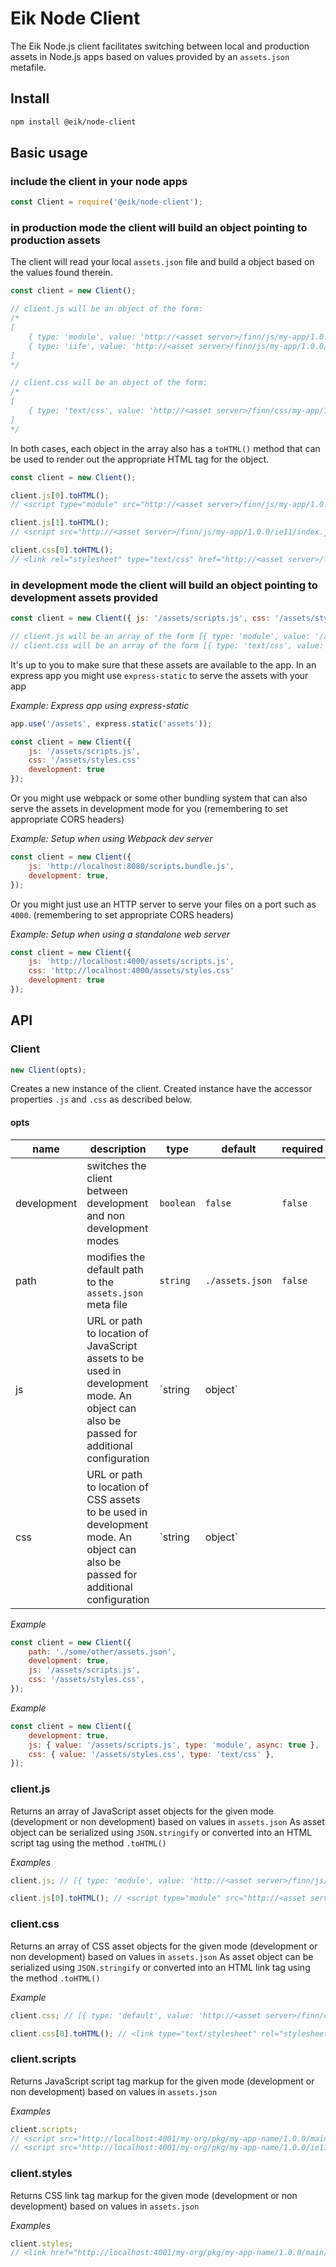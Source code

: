 # Eik Node Client

The Eik Node.js client facilitates switching between local and production assets in Node.js apps based on values
provided by an `assets.json` metafile.

## Install

```sh
npm install @eik/node-client
```

## Basic usage

### include the client in your node apps

```js
const Client = require('@eik/node-client');
```

### in production mode the client will build an object pointing to production assets

The client will read your local `assets.json` file and build a object based on the values found therein.

```js
const client = new Client();

// client.js will be an object of the form:
/* 
[
    { type: 'module', value: 'http://<asset server>/finn/js/my-app/1.0.0/main/index.js' },
    { type: 'iife', value: 'http://<asset server>/finn/js/my-app/1.0.0/ie11/index.js' },
]
*/

// client.css will be an object of the form:
/*
[
    { type: 'text/css', value: 'http://<asset server>/finn/css/my-app/1.0.0/index.css' }
]
*/
```

In both cases, each object in the array also has a `toHTML()` method that can be used to render out the appropriate HTML tag
for the object.

```js
const client = new Client();

client.js[0].toHTML();
// <script type="module" src="http://<asset server>/finn/js/my-app/1.0.0/main/index.js"><script>

client.js[1].toHTML();
// <script src="http://<asset server>/finn/js/my-app/1.0.0/ie11/index.js"><script>

client.css[0].toHTML();
// <link rel="stylesheet" type="text/css" href="http://<asset server>/finn/js/my-app/1.0.0/main/index.css">
```

### in development mode the client will build an object pointing to development assets provided

```js
const client = new Client({ js: '/assets/scripts.js', css: '/assets/styles.css' development: true });

// client.js will be an array of the form [{ type: 'module', value: '/assets/script.js' }]
// client.css will be an array of the form [{ type: 'text/css', value: '/assets/styles.css' }]
```

It's up to you to make sure that these assets are available to the app.
In an express app you might use `express-static` to serve the assets with your app

_Example: Express app using express-static_

```js
app.use('/assets', express.static('assets'));

const client = new Client({
    js: '/assets/scripts.js',
    css: '/assets/styles.css'
    development: true
});
```

Or you might use webpack or some other bundling system that can also serve the assets in development mode for you
(remembering to set appropriate CORS headers)

_Example: Setup when using Webpack dev server_

```js
const client = new Client({
    js: 'http://localhost:8080/scripts.bundle.js',
    development: true,
});
```

Or you might just use an HTTP server to serve your files on a port such as `4000`. (remembering to set appropriate CORS headers)

_Example: Setup when using a standalone web server_

```js
const client = new Client({
    js: 'http://localhost:4000/assets/scripts.js',
    css: 'http://localhost:4000/assets/styles.css'
    development: true
});
```

## API

### Client

```js
new Client(opts);
```

Creates a new instance of the client. Created instance have the accessor properties `.js` and `.css` as described below.

#### opts

| name        | description                                                                                                                            | type            | default         | required |
| ----------- | -------------------------------------------------------------------------------------------------------------------------------------- | --------------- | --------------- | -------- |
| development | switches the client between development and non development modes                                                                      | `boolean`       | `false`         | `false`  |
| path        | modifies the default path to the `assets.json` meta file                                                                               | `string`        | `./assets.json` | `false`  |
| js          | URL or path to location of JavaScript assets to be used in development mode. An object can also be passed for additional configuration | `string|object` |                 | `false`  |
| css         | URL or path to location of CSS assets to be used in development mode. An object can also be passed for additional configuration        | `string|object` |                 | `false`  |

_Example_

```js
const client = new Client({
    path: './some/other/assets.json',
    development: true,
    js: '/assets/scripts.js',
    css: '/assets/styles.css',
});
```

_Example_

```js
const client = new Client({
    development: true,
    js: { value: '/assets/scripts.js', type: 'module', async: true },
    css: { value: '/assets/styles.css', type: 'text/css' },
});
```

### client.js

Returns an array of JavaScript asset objects for the given mode (development or non development) based on values in `assets.json`
As asset object can be serialized using `JSON.stringify` or converted into an HTML script tag using the method `.toHTML()`

_Examples_

```js
client.js; // [{ type: 'module', value: 'http://<asset server>/finn/js/my-app/1.0.0/index.js' }]
```

```js
client.js[0].toHTML(); // <script type="module" src="http://<asset server>/finn/js/my-app/1.0.0/index.js">
```

### client.css

Returns an array of CSS asset objects for the given mode (development or non development) based on values in `assets.json`
As asset object can be serialized using `JSON.stringify` or converted into an HTML link tag using the method `.toHTML()`

_Example_

```js
client.css; // [{ type: 'default', value: 'http://<asset server>/finn/css/my-app/1.0.0/index.css' }]
```

```js
client.css[0].toHTML(); // <link type="text/stylesheet" rel="stylesheet" href="http://<asset server>/finn/css/my-app/1.0.0/index.css">
```

### client.scripts

Returns JavaScript script tag markup for the given mode (development or non development) based on values in `assets.json`

_Examples_

```js
client.scripts;
// <script src="http://localhost:4001/my-org/pkg/my-app-name/1.0.0/main/index.js" type="module"></script>
// <script src="http://localhost:4001/my-org/pkg/my-app-name/1.0.0/ie11/index.js"></script>`
```

### client.styles

Returns CSS link tag markup for the given mode (development or non development) based on values in `assets.json`

_Examples_

```js
client.styles;
// <link href="http://localhost:4001/my-org/pkg/my-app-name/1.0.0/main/index.css" type="text/css" rel="stylesheet">
```
